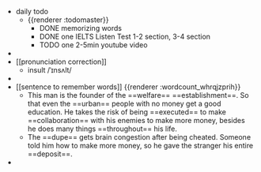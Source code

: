 - daily todo
	- {{renderer :todomaster}}
		- DONE memorizing words
		- DONE one IELTS Listen Test 1-2 section, 3-4 section
		- TODO one 2-5min youtube video
-
- [[pronunciation correction]]
	- insult   /ˈɪnsʌlt/
-
- [[sentence to remember words]] {{renderer :wordcount_whrqjzprih}}
	- This man is the founder of the ==welfare== ==establishment==. So that even the ==urban== people with no money get a good education. He takes the risk of being ==executed== to make ==collaboration== with his enemies to make more money, besides he does many things ==throughout== his life.
	- The ==dupe== gets brain congestion after being cheated. Someone told him how to make more money, so he gave the stranger his entire ==deposit==.
-